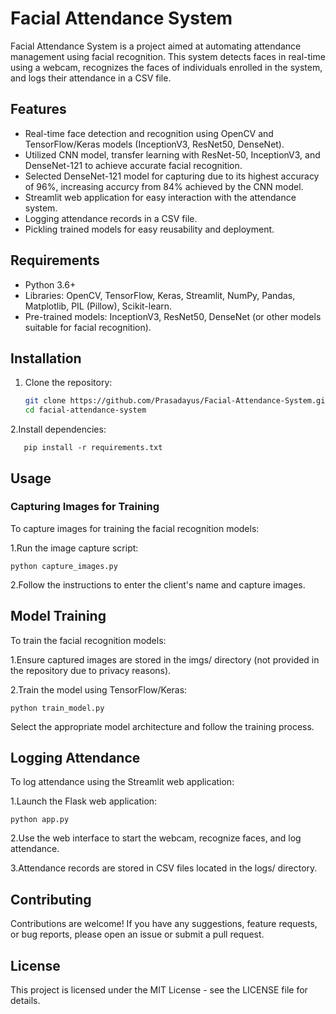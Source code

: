 # Facial Attendance System

Facial Attendance System is a project aimed at automating attendance management using facial recognition. This system detects faces in real-time using a webcam, recognizes the faces of individuals enrolled in the system, and logs their attendance in a CSV file.

## Features

- Real-time face detection and recognition using OpenCV and TensorFlow/Keras models (InceptionV3, ResNet50, DenseNet).
- Utilized CNN model, transfer learning with ResNet-50, InceptionV3, and DenseNet-121 to achieve accurate facial recognition.
- Selected DenseNet-121 model for capturing due to its highest accuracy of 96%, increasing accurcy from  84%  achieved by the CNN model.
- Streamlit web application for easy interaction with the attendance system.
- Logging attendance records in a CSV file.
- Pickling trained models for easy reusability and deployment.

## Requirements

- Python 3.6+
- Libraries: OpenCV, TensorFlow, Keras, Streamlit, NumPy, Pandas, Matplotlib, PIL (Pillow), Scikit-learn.
- Pre-trained models: InceptionV3, ResNet50, DenseNet (or other models suitable for facial recognition).

## Installation

1. Clone the repository:

   ```bash
   git clone https://github.com/Prasadayus/Facial-Attendance-System.git
   cd facial-attendance-system
     ```
2.Install dependencies:
   ```
      pip install -r requirements.txt
   ```

## Usage
### Capturing Images for Training
To capture images for training the facial recognition models:

1.Run the image capture script:
 ```
python capture_images.py
 ```

2.Follow the instructions to enter the client's name and capture images.

## Model Training
To train the facial recognition models:

1.Ensure captured images are stored in the imgs/ directory (not provided in the repository due to privacy reasons).

2.Train the model using TensorFlow/Keras:
```
python train_model.py
```

Select the appropriate model architecture and follow the training process.

## Logging Attendance
To log attendance using the Streamlit web application:

1.Launch the Flask web application:
```
python app.py
```
2.Use the web interface to start the webcam, recognize faces, and log attendance.

3.Attendance records are stored in CSV files located in the logs/ directory.
## Contributing
Contributions are welcome! If you have any suggestions, feature requests, or bug reports, please open an issue or submit a pull request.

## License
This project is licensed under the MIT License - see the LICENSE file for details.
